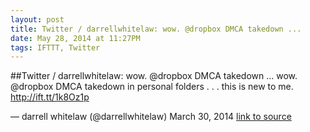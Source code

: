 ```yaml
---
layout: post
title: Twitter / darrellwhitelaw: wow. @dropbox DMCA takedown ...
date: May 28, 2014 at 11:27PM
tags: IFTTT, Twitter
---
```

##Twitter / darrellwhitelaw: wow. @dropbox DMCA takedown ...
wow. @dropbox DMCA takedown in personal folders . . . this is new to me. http://ift.tt/1k8Oz1p

— darrell whitelaw (@darrellwhitelaw) March 30, 2014
[link to source](http://ift.tt/1gcK4PA) 
